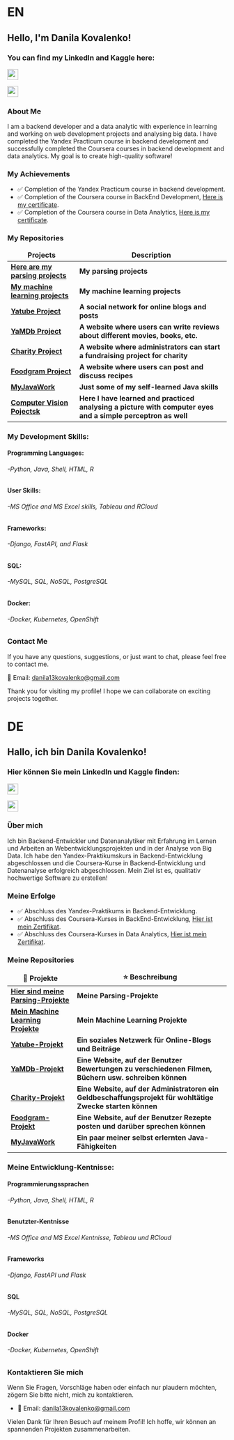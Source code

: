 # EN
## Hello, I'm Danila Kovalenko! 
### You can find my LinkedIn and Kaggle here:

<p><a href="https://www.linkedin.com/in/kovalenko-danila-923948257/"><img src="https://img.shields.io/badge/linkedin-%230077B5.svg?&style=for-the-badge&logo=linkedin&logoColor=white" height=25></a>
<p><a href="https://www.kaggle.com/danilakovalenko/"><img src="https://img.shields.io/badge/Kaggle-Profile-blue?logo=kaggle&style=for-the-badge&logoColor=white" height=25></a>

### About Me
I am a backend developer and a data analytic with experience in learning and working on web development projects and analysing big data. I have completed the Yandex Practicum course in backend development and successfully completed the Coursera courses in backend development and data analytics. My goal is to create high-quality software!
### My Achievements
- ✅ Completion of the Yandex Practicum course in backend development.
- ✅ Completion of the Coursera course in BackEnd Development, [Here is my certificate](https://www.coursera.org/account/accomplishments/professional-cert/CQMV5WWGFETW).
- ✅ Completion of the Coursera course in Data Analytics, [Here is my certificate](https://coursera.org/share/70423e7759ee5c3d052104e2be474f5e).

<h3>My Repositories</h3>
<table width=100%>
  <thead align="center">
    <tr border: none;>
      <td><b>Projects</b></td>
      <td><b>Description</b></td>
    </tr>
  </thead>
  <tbody>
<tr>
      <td><a href="https://github.com/Daniel-Kovalenko/Parcing_Projects"><b>Here are my parsing projects</b></a></td>
      <td><b>My parsing projects</b></td>
</tr>    
<tr>
      <td><a href="https://github.com/Danila-Kovalenko/My_Machine_Learning"><b>My machine learning projects</b></a></td>
      <td><b>My machine learning projects</b></td>
</tr>
<tr>
      <td><a href="https://github.com/Daniel-Kovalenko/Yatube_Project"><b>Yatube Project</b></a></td>
      <td><b>A social network for online blogs and posts</b></td>
</tr>
<tr>
      <td><a href="https://github.com/Danila-Kovalenko/YaMDb_Project"><b>YaMDb Project</b></a></td>
      <td><b>A website where users can write reviews about different movies, books, etc.</b></td>
</tr>	  
<tr>
      <td><a href="https://github.com/Danila-Kovalenko/Charity_Site_Backend"><b>Charity Project</b></a></td>
      <td><b>A website where administrators can start a fundraising project for charity</b></td>
</tr>	
<tr>
      <td><a href="https://github.com/Danila-Kovalenko/Recipe_Posting_SIte"><b>Foodgram Project</b></a></td>
      <td><b>A website where users can post and discuss recipes</b></td>
</tr>
<tr>
      <td><a href="https://github.com/Danila-Kovalenko/MyJavaWork"><b>MyJavaWork</b></a></td>
      <td><b>Just some of my self-learned Java skills</b></td>
</tr>
<tr>
      <td><a href="(https://github.com/Danila-Kovalenko/Computer_Vision)"><b>Computer Vision Pojectsk</b></a></td>
      <td><b>Here I have learned and practiced analysing a picture with computer eyes and a simple perceptron as well</b></td>
</tr>
  </tbody>
</table>

### My Development Skills:
#### Programming Languages:
  ###### -Python, Java, Shell, HTML, R
  
#### User Skills:
  ###### -MS Office and MS Excel skills, Tableau and RCloud


#### Frameworks:
  ###### -Django, FastAPI, and Flask


#### SQL:
  ###### -MySQL, SQL, NoSQL, PostgreSQL


#### Docker:
  ###### -Docker, Kubernetes, OpenShift


### Contact Me

If you have any questions, suggestions, or just want to chat, please feel free to contact me.

📧 Email: danila13kovalenko@gmail.com

Thank you for visiting my profile! I hope we can collaborate on exciting projects together.

# DE
## Hallo, ich bin Danila Kovalenko! 
### Hier können Sie mein LinkedIn und Kaggle finden:

<p><a href="https://www.linkedin.com/in/kovalenko-danila-923948257/"><img src="https://img.shields.io/badge/linkedin-%230077B5.svg?&style=for-the-badge&logo=linkedin&logoColor=white" height=25></a>
<p><a href="https://www.kaggle.com/danilakovalenko/"><img src="https://img.shields.io/badge/Kaggle-Profile-blue?logo=kaggle&style=for-the-badge&logoColor=white" height=25></a>

### Über mich
Ich bin Backend-Entwickler und Datenanalytiker mit Erfahrung im Lernen und Arbeiten an Webentwicklungsprojekten und in der Analyse von Big Data. Ich habe den Yandex-Praktikumskurs in Backend-Entwicklung abgeschlossen und die Coursera-Kurse in Backend-Entwicklung und Datenanalyse erfolgreich abgeschlossen. Mein Ziel ist es, qualitativ hochwertige Software zu erstellen!
### Meine Erfolge
- ✅ Abschluss des Yandex-Praktikums in Backend-Entwicklung.
- ✅ Abschluss des Coursera-Kurses in BackEnd-Entwicklung, [Hier ist mein Zertifikat](https://www.coursera.org/account/accomplishments/professional-cert/CQMV5WWGFETW ).
- ✅ Abschluss des Coursera-Kurses in Data Analytics, [Hier ist mein Zertifikat](https://coursera.org/share/70423e7759ee5c3d052104e2be474f5e ).

<h3>Meine Repositories</h3>

<table width=100%>
  <thead align="center">
    <tr border: none;>
      <td><b>🎁 Projekte</b></td>
      <td><b>⭐ Beschreibung</b></td>
    </tr>
  </thead>
  <tbody>

<tr>
      <td><a href="https://github.com/Daniel-Kovalenko/Parcing_Projects"><b>Hier sind meine Parsing-Projekte</b></a></td>
      <td><b>Meine Parsing-Projekte</b></td>
</tr>    
<tr>
      <td><a href="https://github.com/Danila-Kovalenko/My_Machine_Learning"><b>Mein Machine Learning Projekte</b></a></td>
      <td><b>Mein Machine Learning Projekte </b></td>
</tr>
<tr>
      <td><a href="https://github.com/Daniel-Kovalenko/Yatube_Project"><b>Yatube-Projekt</b></a></td>
      <td><b>Ein soziales Netzwerk für Online-Blogs und Beiträge</b></td>
</tr>
<tr>
      <td><a href="https://github.com/Danila-Kovalenko/YaMDb_Project"><b>YaMDb-Projekt</b></a></td>
      <td><b>Eine Website, auf der Benutzer Bewertungen zu verschiedenen Filmen, Büchern usw. schreiben können</b></td>
</tr>	  
<tr>
      <td><a href="https://github.com/Danila-Kovalenko/Charity_Site_Backend"><b>Charity-Projekt</b></a></td>
      <td><b>Eine Website, auf der Administratoren ein Geldbeschaffungsprojekt für wohltätige Zwecke starten können</b></td>
</tr>	
<tr>
      <td><a href="https://github.com/Danila-Kovalenko/Recipe_Posting_SIte"><b>Foodgram-Projekt</b></a></td>
      <td><b>Eine Website, auf der Benutzer Rezepte posten und darüber sprechen können</b></td>
</tr>
<tr>
      <td><a href="https://github.com/Danila-Kovalenko/MyJavaWork"><b>MyJavaWork</b></a></td>
      <td><b>Ein paar meiner selbst erlernten Java-Fähigkeiten</b></td>
</tr>
  </tbody>
</table>

### Meine Entwicklung-Kentnisse:
#### Programmierungssprachen
  ###### -Python, Java, Shell, HTML, R

  
#### Benutzter-Kentnisse
  ######   -MS Office and MS Excel Kentnisse, Tableau und RCloud


#### Frameworks
  ###### -Django, FastAPI und Flask


#### SQL
  ###### -MySQL, SQL, NoSQL, PostgreSQL


#### Docker
  ###### -Docker, Kubernetes, OpenShift


### Kontaktieren Sie mich
Wenn Sie Fragen, Vorschläge haben oder einfach nur plaudern möchten, zögern Sie bitte nicht, mich zu kontaktieren.

- 📧 Email: danila13kovalenko@gmail.com

Vielen Dank für Ihren Besuch auf meinem Profil! Ich hoffe, wir können an spannenden Projekten zusammenarbeiten. 
